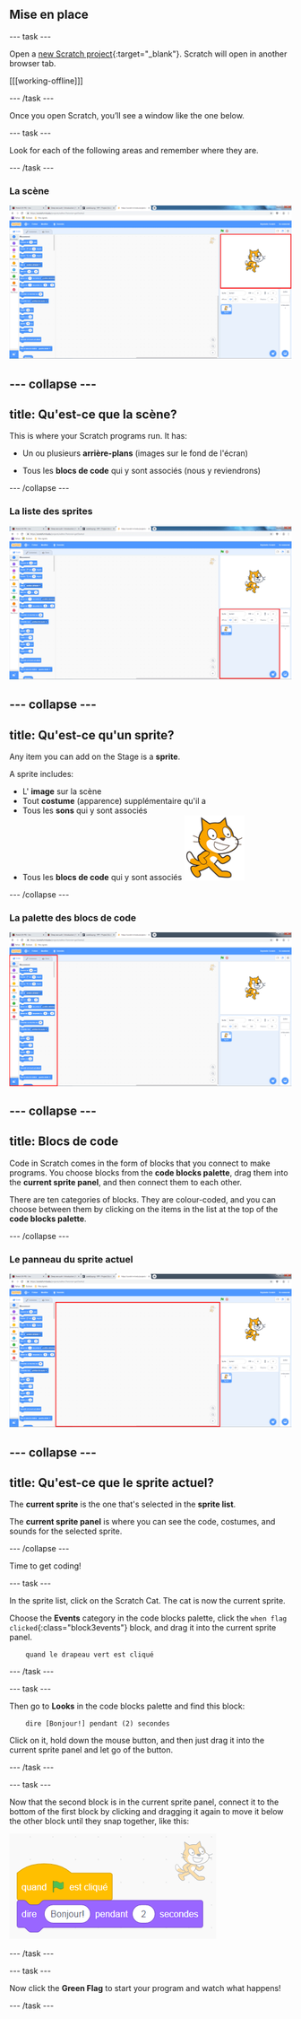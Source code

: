 ## Mise en place

\--- task \---

Open a [new Scratch project](https://rpf.io/scratch-new){:target="_blank"}. Scratch will open in another browser tab.

[[[working-offline]]]

\--- /task \---

Once you open Scratch, you’ll see a window like the one below.

\--- task \---

Look for each of the following areas and remember where they are.

\--- /task \---

### La scène

![Scratch window with the stage highlighted](images/hlStage.png)

## \--- collapse \---

## title: Qu'est-ce que la scène?

This is where your Scratch programs run. It has:

* Un ou plusieurs **arrière-plans** \(images sur le fond de l'écran\)

* Tous les **blocs de code** qui y sont associés \(nous y reviendrons\)

\--- /collapse \---

### La liste des sprites

![Scratch window with the sprite list highlighted](images/hlSpriteList.png)

## \--- collapse \---

## title: Qu'est-ce qu'un sprite?

Any item you can add on the Stage is a **sprite**.

A sprite includes:

* L' **image** sur la scène
* Tout **costume** \(apparence\) supplémentaire qu'il a
* Tous les **sons** qui y sont associés
* Tous les **blocs de code** qui y sont associés ![](images/setup2.png)

\--- /collapse \---

### La palette des blocs de code

![Scratch window with the blocks pallet highlighted](images/hlBlocksPalette.png)

## \--- collapse \---

## title: Blocs de code

Code in Scratch comes in the form of blocks that you connect to make programs. You choose blocks from the **code blocks palette**, drag them into the **current sprite panel**, and then connect them to each other.

There are ten categories of blocks. They are colour-coded, and you can choose between them by clicking on the items in the list at the top of the **code blocks palette**.

\--- /collapse \---

### Le panneau du sprite actuel

![Scratch window with the current sprite panel highlighted](images/hlCurrentSpritePanel.png)

## \--- collapse \---

## title: Qu'est-ce que le sprite actuel?

The **current sprite** is the one that's selected in the **sprite list**.

The **current sprite panel** is where you can see the code, costumes, and sounds for the selected sprite.

\--- /collapse \---

Time to get coding!

\--- task \---

In the sprite list, click on the Scratch Cat. The cat is now the current sprite.

Choose the **Events** category in the code blocks palette, click the `when flag clicked`{:class="block3events"} block, and drag it into the current sprite panel.

```blocks3
    quand le drapeau vert est cliqué
```

\--- /task \---

\--- task \---

Then go to **Looks** in the code blocks palette and find this block:

```blocks3
    dire [Bonjour!] pendant (2) secondes
```

Click on it, hold down the mouse button, and then just drag it into the current sprite panel and let go of the button.

\--- /task \---

\--- task \---

Now that the second block is in the current sprite panel, connect it to the bottom of the first block by clicking and dragging it again to move it below the other block until they snap together, like this:

![](images/setup3.png)

\--- /task \---

\--- task \---

Now click the **Green Flag** to start your program and watch what happens!

\--- /task \---
